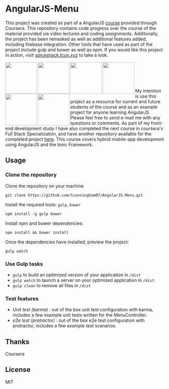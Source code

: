 # AngularJS-Menu
This project was created as part of a AngularJS [course](https://www.coursera.org/learn/angular-js) provided through Coursera.
This repository contains code progress over the course of the material provided via video lectures and coding assignments.
Additonally, the project has been remasked as well as additional features added, including firebase integration. Other tools that have
used as part of the project include gulp and bower as well as npm. If you would like this project in action, visit [spiceshack.tcun.xyz](http://spiceshack.tcun.xyz) to take a look.

<img height="100" align="left" src="https://s3.amazonaws.com/media-p.slid.es/uploads/hugojosefson/images/86267/angularjs-logo.png">

<img height="100" align="left" src="https://lh4.ggpht.com/Jb4QYgFBbFH7hfyOIzdRFF90Uyyx20W2-TB5lJEkdC9gyc0MQNTuC8n_HEGpCfaUgfw=w300">

<img height="100" align="left" src="https://d1qb2nb5cznatu.cloudfront.net/startups/i/13274-1e708e28fa58694493de9b2f3bf08a11-medium_jpg.jpg?buster=1334550800">

<img height="100" align="left" src="https://raw.github.com/gulpjs/artwork/master/gulp.png">

<img height="100" align="left" src="http://bower.io/img/bower-logo.png">

<img height="100" align="left" src="https://seeklogo.com/images/N/npm-node-package-manager-logo-DE93649ED1-seeklogo.com.gif">

<br/><br/><br/><br/>

My intention is use this project as a resource for current and future students of the course and as an example project for anyone learning
AngularJS.  Please feel free to send e-mail me with any questions or comments. As part of my front-end development study I have also completed
the next course in coursera's Full Stack Specialization, and have another repository available for the completed project
[here](https://github.com/tcunningham07/Ionic-Menu). This course covers hybrid mobile-app development using AngularJS and the Ionic Framework.

## Usage

### Clone the repository

Clone the repository on your machine
```
git clone https://github.com/tcunningham07/AngularJS-Menu.git
```

Install the required tools: `gulp`, `bower`
```
npm install -g gulp bower
```

Install npm and bower dependencies:
```
npm install && bower install
```

Once the dependencies have installed, preview the project:
```
gulp watch
```

### Use Gulp tasks

* `gulp` to build an optimized version of your application in `/dist`
* `gulp watch` to launch a server on your optimized application in `/dist`
* `gulp clean` to remove all files in `/dist`

### Test features
* *Unit test (karma)* : out of the box unit test configuration with karma, includes a few example unit tests written for the MenuController.
* *e2e test (protractor)* : out of the box e2e test configuration with protractor, includes a few example test scenarios.

## Thanks
Coursera

## License
MIT
